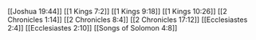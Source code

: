 [[Joshua 19:44]]
[[1 Kings 7:2]]
[[1 Kings 9:18]]
[[1 Kings 10:26]]
[[2 Chronicles 1:14]]
[[2 Chronicles 8:4]]
[[2 Chronicles 17:12]]
[[Ecclesiastes 2:4]]
[[Ecclesiastes 2:10]]
[[Songs of Solomon 4:8]]
